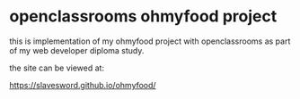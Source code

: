# openclassrooms ohmyfood project
this is implementation of my ohmyfood project with openclassrooms as part of my web developer diploma study.

the site can be viewed at: 

https://slavesword.github.io/ohmyfood/